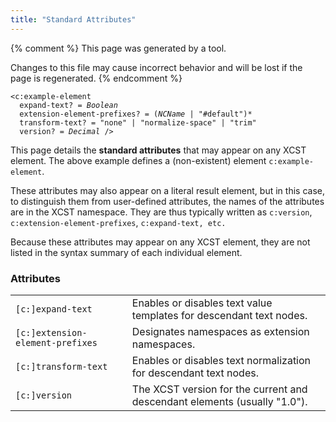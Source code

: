 ```yaml
---
title: "Standard Attributes"
---
```


{% comment %}
This page was generated by a tool.

Changes to this file may cause incorrect behavior and will be lost if
the page is regenerated.
{% endcomment %}

<div class="language-xml highlighter-rouge"><pre class="highlight element-syntax"><code><span class="nt">&lt;c:example-element</span>
  <span>expand-text</span>? = <i title="One of the values &#34;yes&#34;, &#34;no&#34;, &#34;true&#34;, &#34;false&#34;, &#34;1&#34; or &#34;0&#34;.">Boolean</i>
  <span>extension-element-prefixes</span>? = <span><span>(<i>NCName</i> | <span class="s">"#default"</span>)</span>*</span>
  <span>transform-text</span>? = <span><span class="s">"none"</span> | <span class="s">"normalize-space"</span> | <span class="s">"trim"</span></span>
  <span>version</span>? = <i>Decimal</i> /&gt;</code></pre></div>
<p>This page details the <b>standard attributes</b> that may appear on any XCST element. The above example defines a (non-existent) element
   <code>c:example-element</code>.
   
</p>
<p>These attributes may also appear on a literal result element, but in this case, to
   distinguish them from user-defined attributes, the names of the attributes are in
   the XCST namespace. They are thus typically written as <code>c:version</code>, <code>c:extension-element-prefixes</code>, <code>c:expand-text, etc.</code></p>
<p>Because these attributes may appear on any XCST element, they are not listed in the
   syntax summary of each individual element.
</p>
<h3>Attributes</h3>
<div class="table-responsive">
   <table>
      <tr>
         <td><code>[c:]expand-text</code></td>
         <td>Enables or disables text value templates for descendant text nodes.</td>
      </tr>
      <tr>
         <td><code>[c:]extension-element-prefixes</code></td>
         <td>Designates namespaces as extension namespaces.</td>
      </tr>
      <tr>
         <td><code>[c:]transform-text</code></td>
         <td>Enables or disables text normalization for descendant text nodes.</td>
      </tr>
      <tr>
         <td><code>[c:]version</code></td>
         <td>The XCST version for the current and descendant elements (usually "1.0").</td>
      </tr>
   </table>
</div>